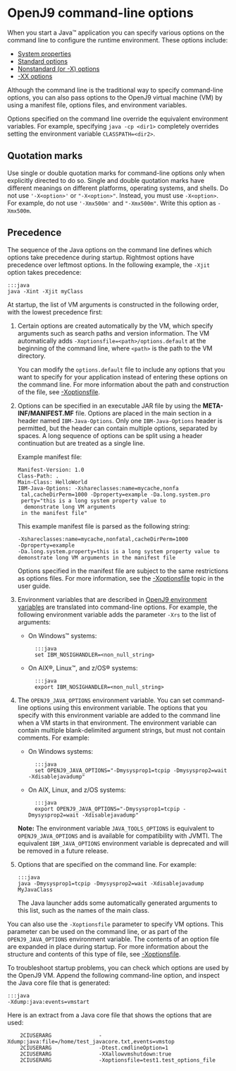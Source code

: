 <!--
* Copyright (c) 2017, 2018 IBM Corp. and others
*
* This program and the accompanying materials are made
* available under the terms of the Eclipse Public License 2.0
* which accompanies this distribution and is available at
* https://www.eclipse.org/legal/epl-2.0/ or the Apache
* License, Version 2.0 which accompanies this distribution and
* is available at https://www.apache.org/licenses/LICENSE-2.0.
*
* This Source Code may also be made available under the
* following Secondary Licenses when the conditions for such
* availability set forth in the Eclipse Public License, v. 2.0
* are satisfied: GNU General Public License, version 2 with
* the GNU Classpath Exception [1] and GNU General Public
* License, version 2 with the OpenJDK Assembly Exception [2].
*
* [1] https://www.gnu.org/software/classpath/license.html
* [2] http://openjdk.java.net/legal/assembly-exception.html
*
* SPDX-License-Identifier: EPL-2.0 OR Apache-2.0 OR GPL-2.0 WITH
* Classpath-exception-2.0 OR LicenseRef-GPL-2.0 WITH Assembly-exception
-->

# OpenJ9 command-line options


When you start a Java&trade; application you can specify various options on the command line to configure the runtime environment. These options include:

- [System properties](d_jvm_commands.md)
- [Standard options](cmdline_general.md)
- [Nonstandard (or -X) options](x_jvm_commands.md)
- [-XX options](xx_jvm_commands.md)

Although the command line is the traditional way to specify command-line options, you can also pass options to the OpenJ9 virtual machine (VM) by using a manifest file, options files, and environment variables.

Options specified on the command line override the equivalent environment variables. For example, specifying `java -cp <dir1>` completely overrides setting the environment variable `CLASSPATH=<dir2>`.


## Quotation marks

Use single or double quotation marks for command-line options only when explicitly directed to do so. Single and double quotation marks have different meanings on different platforms, operating systems, and shells. Do not use `'-X<option>'` or `"-X<option>"`. Instead, you must use `-X<option>`. For example, do not use `'-Xmx500m'` and `"-Xmx500m"`. Write this option as `-Xmx500m`.

## Precedence

The sequence of the Java options on the command line defines which options take precedence during startup. Rightmost options have precedence over leftmost options. In the following example, the `-Xjit` option takes precedence:

    :::java
    java -Xint -Xjit myClass


At startup, the list of VM arguments is constructed in the following order, with the lowest precedence first:

1.  Certain options are created automatically by the VM, which specify arguments such as search paths and version information. The VM automatically adds `-Xoptionsfile=<path>/options.default` at the beginning of the command line, where `<path>` is the path to the VM directory.

    You can modify the `options.default` file to include any options that you want to specify for your application instead of entering these options on the command line. For more information about the path and construction of the file, see [-Xoptionsfile](xoptionsfile.md).

2.  Options can be specified in an executable JAR file by using the **META-INF/MANIFEST.MF** file. Options are placed in the main section in a header named `IBM-Java-Options`. Only one `IBM-Java-Options` header is permitted, but the header can contain multiple options, separated by spaces. A long sequence of options can be split using a header continuation but are treated as a single line.

    Example manifest file:

        Manifest-Version: 1.0
        Class-Path: .
        Main-Class: HelloWorld
        IBM-Java-Options: -Xshareclasses:name=mycache,nonfa
         tal,cacheDirPerm=1000 -Dproperty=example -Da.long.system.pro
         perty="this is a long system property value to
          demonstrate long VM arguments
         in the manifest file"

    This example manifest file is parsed as the following string:

        -Xshareclasses:name=mycache,nonfatal,cacheDirPerm=1000
        -Dproperty=example
        -Da.long.system.property=this is a long system property value to
        demonstrate long VM arguments in the manifest file

    Options specified in the manifest file are subject to the same restrictions as options files. For more information, see the [-Xoptionsfile](xoptionsfile.md#xoptionsfile "Specifies a file that contains VM options and definitions. The contents of the options file are recorded in the ENVINFO section of a Java dump.") topic in the user guide.

3.  Environment variables that are described in [OpenJ9 environment variables](env_var.md "In general, environment variables are superseded by command-line arguments but retained for compatibility.") are translated into command-line options. For example, the following environment variable adds the parameter `-Xrs` to the list of arguments:

    - On Windows&trade; systems:

            :::java
            set IBM_NOSIGHANDLER=<non_null_string>

    - On AIX&reg;, Linux&trade;, and z/OS&reg; systems:

            :::java
            export IBM_NOSIGHANDLER=<non_null_string>

4.  The `OPENJ9_JAVA_OPTIONS` environment variable. You can set command-line options using this environment variable. The options that you specify with this environment variable are added to the command line when a VM starts in that environment. The environment variable can contain multiple blank-delimited argument strings, but must not contain comments. For example:

    - On Windows systems:

            :::java
            set OPENJ9_JAVA_OPTIONS="-Dmysysprop1=tcpip -Dmysysprop2=wait -Xdisablejavadump"

    - On AIX, Linux, and z/OS systems:

            :::java
            export OPENJ9_JAVA_OPTIONS="-Dmysysprop1=tcpip -Dmysysprop2=wait -Xdisablejavadump"

    <i class="fa fa-pencil-square-o" aria-hidden="true"></i> **Note:** The environment variable `JAVA_TOOLS_OPTIONS` is equivalent to `OPENJ9_JAVA_OPTIONS` and is available for compatibility with JVMTI. The equivalent `IBM_JAVA_OPTIONS` environment variable is deprecated and will be removed in a future release.

5.  Options that are specified on the command line. For example:

        :::java
        java -Dmysysprop1=tcpip -Dmysysprop2=wait -Xdisablejavadump MyJavaClass

    The Java launcher adds some automatically generated arguments to this list, such as the names of the main class.

You can also use the `-Xoptionsfile` parameter to specify VM options. This parameter can be used on the command line, or as part of the `OPENJ9_JAVA_OPTIONS` environment variable. The contents of an option file are expanded in place during startup. For more information about the structure and contents of this type of file, see [-Xoptionsfile](xoptionsfile.md#xoptionsfile "Specifies a file that contains VM options and definitions. The contents of the options file are recorded in the ENVINFO section of a Java dump.").

To troubleshoot startup problems, you can check which options are used by the OpenJ9 VM. Append the following command-line option, and inspect the Java core file that is generated:

    :::java
    -Xdump:java:events=vmstart

Here is an extract from a Java core file that shows the options that are used:

        2CIUSERARG               -Xdump:java:file=/home/test_javacore.txt,events=vmstop
        2CIUSERARG               -Dtest.cmdlineOption=1
        2CIUSERARG               -XXallowvmshutdown:true
        2CIUSERARG               -Xoptionsfile=test1.test_options_file


<!-- ==== END OF TOPIC ==== cmdline_specifying.md ==== -->
